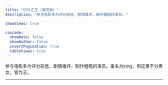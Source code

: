 ```yaml
---
title: "烂片之王（演员版）"
description: "参与电影多为评分较低，剧情难评，制作粗糙的演员。"

showViews: true

cascade:
  showDate: false
  showAuthor: false
  invertPagination: true
  tableViews: true
---
```


参与电影多为评分较低，剧情难评，制作粗糙的演员。虽名为king，但这里不分男女，皆为王。

---
